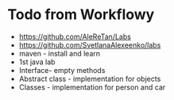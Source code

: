 # Todo from Workflowy
- https://github.com/AleReTan/Labs
- https://github.com/SvetlanaAlexeenko/labs
- maven - install and learn
- 1st java lab
- Interface- empty methods 
- Abstract class - implementation for objects 
- Classes - implementation for person and car 
